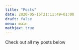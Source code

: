 ```yaml
---
title: "Posts"
date: 2020-05-15T21:11:49+01:00
draft: false
menu: main
mathjax: true
---
```


Check out all my posts below